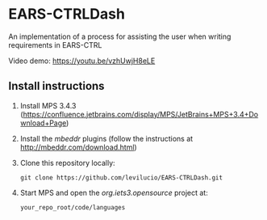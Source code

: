 # EARS-CTRLDash
An implementation of a process for assisting the user when writing requirements in EARS-CTRL

Video demo: https://youtu.be/vzhUwjH8eLE

## Install instructions

1. Install MPS 3.4.3 (https://confluence.jetbrains.com/display/MPS/JetBrains+MPS+3.4+Download+Page)

2. Install the _mbeddr_ plugins (follow the instructions at http://mbeddr.com/download.html)

3. Clone this repository locally:

    `git clone https://github.com/levilucio/EARS-CTRLDash.git`

4. Start MPS and open the _org.iets3.opensource_ project at:

    `your_repo_root/code/languages`
